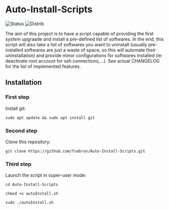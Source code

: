 # Auto-Install-Scripts
![Status](https://img.shields.io/badge/Status-In%20Development-red.svg)
![Distrib](https://img.shields.io/badge/Ubuntu-16.04-brightgreen.svg)

The aim of this project is to have a script capable of providing the first system upgraade and install a pre-defined list of softwares. 
In the end, this script will also take a list of softwares you want to uninstall (usually pre-installed softwares are just a waste of space, so this will automate their uninstallation) and provide minor configurations for softwares installed (ie: deactivate root account for ssh connections,...).
See actual CHANGELOG for the list of implemented features.

## Installation
### First step
Install git:

```sudo apt update && sudo apt install git```

### Second step
Clone this repository:

```git clone https://github.com/fcebron/Auto-Install-Scripts.git```

### Third step
Launch the script in super-user mode:

```cd Auto-Install-Scripts```

```chmod +x autoInstall.sh```

```sudo ./autoInstall.sh```
